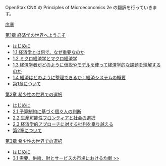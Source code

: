 ﻿OpenStax CNX の Principles of Microeconomics 2e の翻訳を行っていきます。

[序章](preface/Preface)

[第1章 経済学の世界へようこそ](chapter_1/Introduction)
* [はじめに](chapter_1/Introduction)
* [1.1 経済学とは何で、なぜ重要なのか](chapter_1/1-1-What-Is-Economics-and-Why-Is-It-Important)
* [1.2 ミクロ経済学とマクロ経済学](chapter_1/1-2-Microeconomics-and-Macroeconomics)
* [1.3 経済学者がどのように仮説やモデルを使って経済学的な課題を理解するのか](chapter_1/1-3-How-Economists-Use-Theories-and-Models-to-Understand-Economic-Issues)
* [1.4 経済はどのように整理できるか：経済システムの概要](chapter_1/1-4-How-To-Organize-Economies-An-Overview-of-Economic-Systems)
* [第1章について](chapter_1/Reference)

[第2章 希少性の世界での選択](chapter_2/Introduction)
* [はじめに](chapter_2/Introduction)
* [2.1 予算制約に基づく個々人の判断](chapter_2/2-1-How-Individuals-Make-Choices-Based-on-Their-Budget-Constraint)
* [2.2 生産可能性フロンティアと社会の選択](chapter_2/2-2-The-Production-Possibilities-Frontier-and-Social-Choices)
* [2.3 経済学的アプローチに対する批判を乗り越える](chapter_2/2-3-Confronting-Objections-to-the-Economic-Approach)
* [第2章について](chapter_2/Reference)

[第3章 希少性の世界での選択](chapter_3/Introduction)
* [はじめに](chapter_3/Introduction)
* [3.1 需要、供給、財とサービスの市場における均衡 >>](chapter_3/3-1-Demand-Supply-and-Equilibrium-in-Markets-for-Goods-and-Services)
<!-- * [2.3 経済学的アプローチに対する批判を乗り越える](chapter_2/2-3-Confronting-Objections-to-the-Economic-Approach)
* [第2章について](chapter_2/Reference) -->